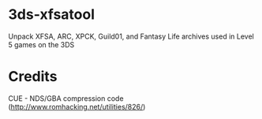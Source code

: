3ds-xfsatool
============

Unpack XFSA, ARC, XPCK, Guild01, and Fantasy Life archives used in Level 5 games on the 3DS



Credits
============

CUE - NDS/GBA compression code (http://www.romhacking.net/utilities/826/)
